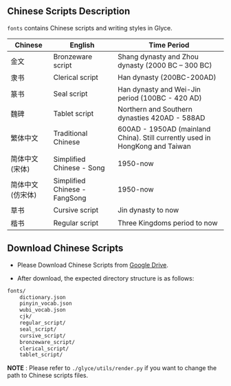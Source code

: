 ## Chinese Scripts Description

`fonts` contains Chinese scripts and writing styles in Glyce.

Chinese | English | Time Period
----------- | ------------- | ------------------------------
金文 | Bronzeware script | Shang dynasty and Zhou dynasty (2000 BC – 300 BC) 
隶书 |  Clerical script | Han dynasty (200BC-200AD)  
篆书 | Seal script | Han dynasty and Wei-Jin period (100BC - 420 AD) 
魏碑 | Tablet script | Northern and Southern dynasties 420AD - 588AD 
繁体中文 | Traditional Chinese |  600AD - 1950AD (mainland China). Still currently used in HongKong and Taiwan  
简体中文 (宋体) | Simplified Chinese - Song |  1950-now 
简体中文 (仿宋体) | Simplified Chinese - FangSong | 1950-now 
草书 | Cursive script | Jin dynasty to now  
楷书 | Regular script | Three Kingdoms period to now


## Download Chinese Scripts 

- Please Download Chinese Scripts from [Google Drive](https://drive.google.com/file/d/1TxY_Z_SdvIW-7BnXmjDE3gpfpVEzu22_/view?usp=sharing). 

- After download, the expected directory structure is as follows:

```markdown
fonts/
    dictionary.json 
    pinyin_vocab.json 
    wubi_vocab.json 
    cjk/ 
    regular_script/
    seal_script/ 
    cursive_script/ 
    bronzeware_script/ 
    clerical_script/
    tablet_script/ 
```

**NOTE** : Please refer to `./glyce/utils/render.py` if you want to change the path to Chinese scripts files.









